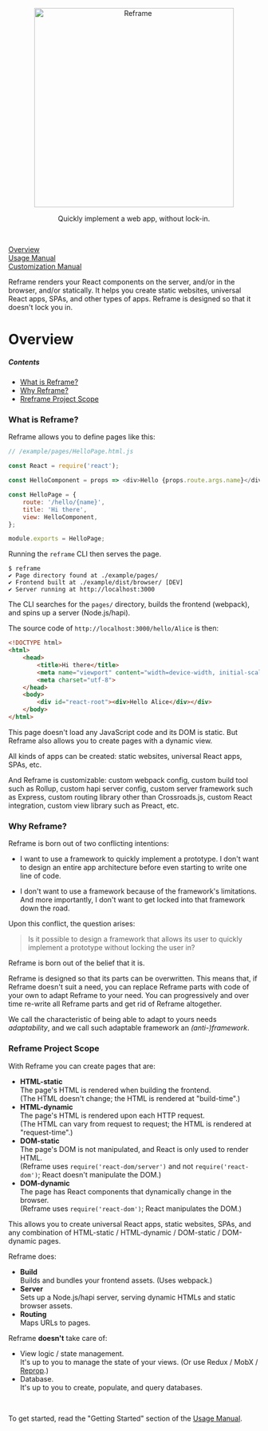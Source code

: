 <!---






    WARNING, READ THIS.
    This is a computed file. Do not edit.
    Edit `/docs/overview.template.md` instead.












    WARNING, READ THIS.
    This is a computed file. Do not edit.
    Edit `/docs/overview.template.md` instead.












    WARNING, READ THIS.
    This is a computed file. Do not edit.
    Edit `/docs/overview.template.md` instead.












    WARNING, READ THIS.
    This is a computed file. Do not edit.
    Edit `/docs/overview.template.md` instead.












    WARNING, READ THIS.
    This is a computed file. Do not edit.
    Edit `/docs/overview.template.md` instead.






-->
[<p align="center"><img src='https://github.com/brillout/reframe/blob/master/docs/logo/logo-with-title.svg' width=400 style="max-width:100%;" alt="Reframe"/></p>](https://github.com/brillout/reframe)
<p align="center">
    Quickly implement a web app, without lock-in.
</p>
<br/>

[Overview](/../../)<br/>
[Usage Manual](/docs/usage-manual.md)<br/>
[Customization Manual](/docs/customization-manual.md)

Reframe renders your React components on the server, and/or in the browser, and/or statically.
It helps you create static websites, universal React apps, SPAs, and other types of apps.
Reframe is designed so that it doesn't lock you in.

# Overview

##### Contents

 - [What is Reframe?](#what-is-reframe)
 - [Why Reframe?](#why-reframe)
 - [Rreframe Project Scope](#reframe-project-scope)


### What is Reframe?

Reframe allows you to define pages like this:

~~~js
// /example/pages/HelloPage.html.js

const React = require('react');

const HelloComponent = props => <div>Hello {props.route.args.name}</div>;

const HelloPage = {
    route: '/hello/{name}',
    title: 'Hi there',
    view: HelloComponent,
};

module.exports = HelloPage;
~~~

Running the `reframe` CLI then serves the page.

~~~shell
$ reframe
✔ Page directory found at ./example/pages/
✔ Frontend built at ./example/dist/browser/ [DEV]
✔ Server running at http://localhost:3000
~~~

The CLI searches for the `pages/` directory, builds the frontend (webpack), and spins up a server (Node.js/hapi).

The source code of `http://localhost:3000/hello/Alice` is then:

~~~html
<!DOCTYPE html>
<html>
    <head>
        <title>Hi there</title>
        <meta name="viewport" content="width=device-width, initial-scale=1, maximum-scale=1">
        <meta charset="utf-8">
    </head>
    <body>
        <div id="react-root"><div>Hello Alice</div></div>
    </body>
</html>
~~~

This page doesn't load any JavaScript code and its DOM is static.
But Reframe also allows you to create pages with a dynamic view.

All kinds of apps can be created:
static websites,
universal React apps,
SPAs,
etc.

And Reframe is customizable:
custom webpack config,
custom build tool such as Rollup,
custom hapi server config,
custom server framework such as Express,
custom routing library other than Crossroads.js,
custom React integration,
custom view library such as Preact,
etc.


### Why Reframe?

Reframe is born out of two conflicting intentions:

 - I want to use a framework to quickly implement a prototype.
   I don't want to design an entire app architecture before even starting to write one line of code.

 - I don't want to use a framework because of the framework's limitations.
   And more importantly, I don't want to get locked into that framework down the road.

Upon this conflict, the question arises:

 > Is it possible to design a framework that allows its user to quickly implement a prototype without locking the user in?

Reframe is born out of the belief that it is.

Reframe is designed so that its parts can be overwritten.
This means that, if Reframe doesn't suit a need, you can replace Reframe parts with code of your own to adapt Reframe to your need.
You can progressively and over time re-write all Reframe parts and get rid of Reframe altogether.

We call the characteristic of being able to adapt to yours needs *adaptability*,
and we call such adaptable framework an *(anti-)framework*.


### Reframe Project Scope

With Reframe you can create pages that are:

 - **HTML-static**
   <br/>
   The page's HTML is rendered when building the frontend.
   <br/>
   (The HTML doesn't change; the HTML is rendered at "build-time".)
 - **HTML-dynamic**
   <br/>
   The page's HTML is rendered upon each HTTP request.
   <br/>
   (The HTML can vary from request to request; the HTML is rendered at "request-time".)
 - **DOM-static**
   <br/>
   The page's DOM is not manipulated, and React is only used to render HTML.
   <br/>
   (Reframe uses `require('react-dom/server')` and not `require('react-dom')`; React doesn't manipulate the DOM.)
 - **DOM-dynamic**
   <br/>
   The page has React components that dynamically change in the browser.
   <br/>
   (Reframe uses `require('react-dom')`; React manipulates the DOM.)

This allows you to create
universal React apps,
static websites,
SPAs, and any combination of HTML-static / HTML-dynamic / DOM-static / DOM-dynamic pages.

Reframe does:

 - **Build**
   <br/>
   Builds and bundles your frontend assets. (Uses webpack.)
 - **Server**
   <br/>
   Sets up a Node.js/hapi server, serving dynamic HTMLs and static browser assets.
 - **Routing**
   <br/>
   Maps URLs to pages.

Reframe **doesn't** take care of:

 - View logic / state management.
   <br/>
   It's up to you to manage the state of your views. (Or use Redux / MobX / [Reprop](https://github.com/brillout/reprop).)
 - Database.
   <br/>
   It's up to you to create, populate, and query databases.


<br/>

To get started, read the "Getting Started" section of the [Usage Manual](/docs/usage-manual.md).

<!---






    WARNING, READ THIS.
    This is a computed file. Do not edit.
    Edit `/docs/overview.template.md` instead.












    WARNING, READ THIS.
    This is a computed file. Do not edit.
    Edit `/docs/overview.template.md` instead.












    WARNING, READ THIS.
    This is a computed file. Do not edit.
    Edit `/docs/overview.template.md` instead.












    WARNING, READ THIS.
    This is a computed file. Do not edit.
    Edit `/docs/overview.template.md` instead.












    WARNING, READ THIS.
    This is a computed file. Do not edit.
    Edit `/docs/overview.template.md` instead.






-->
